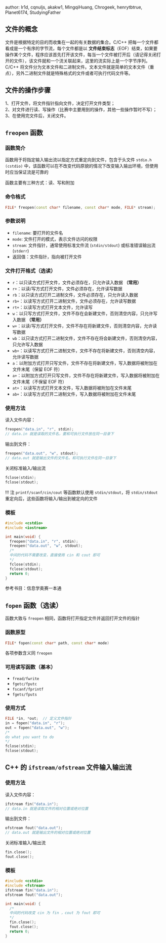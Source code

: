 author: Ir1d, cqnuljs, akakw1, MingqiHuang, Chrogeek, henrytbtrue, Planet6174, StudyingFather

## 文件的概念

文件是根据特定的目的而收集在一起的有关数据的集合。C/C++ 把每一个文件都看成是一个有序的字节流，每个文件都是以 **文件结束标志**（EOF）结束，如果要操作某个文件，程序应该首先打开该文件，每当一个文件被打开后（请记得关闭打开的文件），该文件就和一个流关联起来，这里的流实际上是一个字节序列。  
C/C++ 将文件分为文本文件和二进制文件。文本文件就是简单的文本文件（重点），另外二进制文件就是特殊格式的文件或者可执行代码文件等。

## 文件的操作步骤

1、打开文件，将文件指针指向文件，决定打开文件类型；  
2、对文件进行读、写操作（比赛中主要用到的操作，其他一些操作暂时不写）；  
3、在使用完文件后，关闭文件。

## `freopen` 函数

### 函数简介

函数用于将指定输入输出流以指定方式重定向到文件，包含于头文件 `stdio.h (cstdio)` 中，该函数可以在不改变代码原貌的情况下改变输入输出环境，但使用时应当保证流是可靠的

函数主要有三种方式：读、写和附加

### 命令格式

```cpp
FILE* freopen(const char* filename, const char* mode, FILE* stream);
```

### 参数说明

- `filename`: 要打开的文件名
- `mode`: 文件打开的模式，表示文件访问的权限
- `stream`: 文件指针，通常使用标准文件流 (`stdin/stdout`) 或标准错误输出流 (`stderr`)
- 返回值：文件指针，指向被打开文件

### 文件打开格式（选读）

- `r`：以只读方式打开文件，文件必须存在，只允许读入数据 **（常用）**
- `r+`：以读/写方式打开文件，文件必须存在，允许读写数据
- `rb`：以只读方式打开二进制文件，文件必须存在，只允许读入数据
- `rb+`：以读写方式打开二进制文件，文件必须存在，允许读写数据
- `rt+`：以读写方式打开文本文件，允许读写
- `w`：以只写方式打开文件，文件不存在会新建文件，否则清空内容，只允许写入数据 **（常用）**
- `w+`：以读/写方式打开文件，文件不存在将新建文件，否则清空内容，允许读写数据
- `wb`：以只读方式打开二进制文件，文件不存在将会新建文件，否则清空内容，只允许写入数据
- `wb+`：以读写方式打开二进制文件，文件不存在将新建文件，否则清空内容，允许读写数据
- `a`：以附加方式打开只写文件，文件不存在将新建文件，写入数据将被附加在文件末尾（保留 EOF 符）
- `a+`：以附加方式打开只写文件，文件不存在将新建文件，写入数据将被附加在文件末尾（不保留 EOF 符）
- `at+`：以读写方式打开文本文件，写入数据将被附加在文件末尾
- `ab+`：以读写方式打开二进制文件，写入数据将被附加在文件末尾

### 使用方法

读入文件内容：

```cpp
freopen("data.in", "r", stdin);
// data.in 就是读取的文件名，要和可执行文件放在同一目录下
```

输出到文件：

```cpp
freopen("data.out", "w", stdout);
// data.out 就是输出文件的文件名，和可执行文件在同一目录下
```

关闭标准输入/输出流

```cpp
fclose(stdin);
fclose(stdout);
```

!!! 注
    `printf/scanf/cin/cout` 等函数默认使用 `stdin/stdout`，将 `stdin/stdout` 重定向后，这些函数将输入/输出到被定向的文件

### 模板

```cpp
#include <cstdio>
#include <iostream>

int main(void) {
  freopen("data.in", "r", stdin);
  freopen("data.out", "w", stdout);
  /*
  中间的代码不需要改变，直接使用 cin 和 cout 即可
  */
  fclose(stdin);
  fclose(stdout);
  return 0;
}
```

参考书目：信息学奥赛一本通

## `fopen` 函数（选读）

函数大致与 `freopen` 相同，函数将打开指定文件并返回打开文件的指针

### 函数原型

```cpp
FILE* fopen(const char* path, const char* mode)
```

各项参数含义同 `freopen`

### 可用读写函数（基本）

- `fread/fwrite`
- `fgetc/fputc`
- `fscanf/fprintf`
- `fgets/fputs`

### 使用方式

```cpp
FILE *in, *out;  // 定义文件指针
in = fopen("data.in", "r");
out = fopen("data.out", "w");
/*
do what you want to do
*/
fclose(stdin);
fclose(stdout);
```

## C++ 的 `ifstream/ofstream` 文件输入输出流

### 使用方法

读入文件内容：

```cpp
ifstream fin("data.in");
// data.in 就是读取文件的相对位置或绝对位置
```

输出到文件：

```cpp
ofstream fout("data.out");
// data.out 就是输出文件的相对位置或绝对位置
```

关闭标准输入/输出流

```cpp
fin.close();
fout.close();
```

### 模板

```cpp
#include <cstdio>
#include <fstream>
ifstream fin("data.in");
ofstream fout("data.out");

int main(void) {
  /*
  中间的代码改变 cin 为 fin ，cout 为 fout 即可
  */
  fin.close();
  fout.close();
  return 0;
}
```
